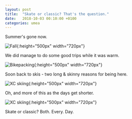 ```yaml
---
layout: post
title:  "Skate or classic? That's the question."
date:   2018-10-03 00:10:00 +0100
categories: umea
---
```


Summer's gone now. 

![Fall]({{site.url}}/assets/fall.jpg){:height="500px" width="720px"}

We did manage to do some good trips while it was warm.

![Bikepacking]({{site.url}}/assets/bikepacking.jpg){:height="500px" width="720px"}

Soon back to skis - two long & skinny reasons for being here.

![XC skiing]({{site.url}}/assets/xc.jpg){:height="500px" width="720px"}

Oh, and more of this as the days get shorter.

![XC skiing]({{site.url}}/assets/aurora.jpg){:height="500px" width="720px"}

Skate or classic? Both. Every. Day.